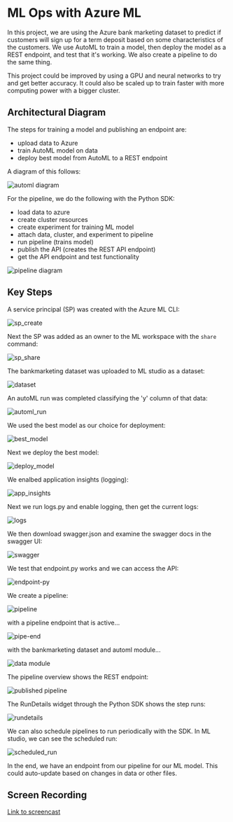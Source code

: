 # ML Ops with Azure ML

In this project, we are using the Azure bank marketing dataset to predict if customers will sign up for a term deposit based on some characteristics of the customers.  We use AutoML to train a model, then deploy the model as a REST endpoint, and test that it's working.  We also create a pipeline to do the same thing.

This project could be improved by using a GPU and neural networks to try and get better accuracy.  It could also be scaled up to train faster with more computing power with a bigger cluster.

## Architectural Diagram
The steps for training a model and publishing an endpoint are:
- upload data to Azure
- train AutoML model on data
- deploy best model from AutoML to a REST endpoint

A diagram of this follows:

![automl diagram](images/automl_diagram.png)

For the pipeline, we do the following with the Python SDK:
- load data to azure
- create cluster resources
- create experiment for training ML model
- attach data, cluster, and experiment to pipeline
- run pipeline (trains model)
- publish the API (creates the REST API endpoint)
- get the API endpoint and test functionality

![pipeline diagram](images/pipeline_diagram.png)

## Key Steps

A service principal (SP) was created with the Azure ML CLI:

![sp_create](images/create_SP_blurred.png)

Next the SP was added as an owner to the ML workspace with the `share` command:

![sp_share](images/share_command_blurred.png)

The bankmarketing dataset was uploaded to ML studio as a dataset:

![dataset](images/dataset.png)

An autoML run was completed classifying the 'y' column of that data:

![automl_run](images/automl_completed.png)

We used the best model as our choice for deployment:

![best_model](images/best_model.png)

Next we deploy the best model:

![deploy_model](images/deploy_model.png)

We enalbed application insights (logging):

![app_insights](images/insights_enabled.png)

Next we run logs.py and enable logging, then get the current logs:

![logs](images/run_logs.png)

We then download swagger.json and examine the swagger docs in the swagger UI:

![swagger](images/swagger_running.png)

We test that endpoint.py works and we can access the API:

![endpoint-py](images/endpoint-py.png)

We create a pipeline:

![pipeline](images/azure_pipeline_section.png)

with a pipeline endpoint that is active...

![pipe-end](images/pipeline_endpoint.png)

with the bankmarketing dataset and automl module...

![data module](images/data-module.png)

The pipeline overview shows the REST endpoint:

![published pipeline](images/published_pipeline.png)

The RunDetails widget through the Python SDK shows the step runs:

![rundetails](images/rundetails.png)

We can also schedule pipelines to run periodically with the SDK.  In ML studio, we can see the scheduled run:

![scheduled_run](images/scheduled_run.png)


In the end, we have an endpoint from our pipeline for our ML model.  This could auto-update based on changes in data or other files.


## Screen Recording
[Link to screencast](https://youtu.be/EhSvYmYSa7s)



